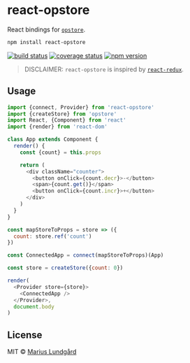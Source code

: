 # react-opstore

React bindings for [`opstore`](https://github.com/mariuslundgard/opstore).

```sh
npm install react-opstore
```

[![build status](https://img.shields.io/travis/mariuslundgard/react-opstore/master.svg?style=flat-square)](https://travis-ci.org/mariuslundgard/react-opstore)
[![coverage status](https://img.shields.io/coveralls/mariuslundgard/react-opstore/master.svg?style=flat-square)](https://coveralls.io/github/mariuslundgard/react-opstore?branch=master)
[![npm version](https://img.shields.io/npm/v/react-opstore.svg?style=flat-square)](https://www.npmjs.com/package/react-opstore)

> DISCLAIMER: `react-opstore` is inspired by [`react-redux`](https://github.com/reactjs/react-redux).

## Usage

```js
import {connect, Provider} from 'react-opstore'
import {createStore} from 'opstore'
import React, {Component} from 'react'
import {render} from 'react-dom'

class App extends Component {
  render() {
    const {count} = this.props

    return (
      <div className="counter">
        <button onClick={count.decr}>-</button>
        <span>{count.get()}</span>
        <button onClick={count.incr}>+</button>
      </div>
    )
  }
}

const mapStoreToProps = store => ({
  count: store.ref('count')
})

const ConnectedApp = connect(mapStoreToProps)(App)

const store = createStore({count: 0})

render(
  <Provider store={store}>
    <ConnectedApp />
  </Provider>,
  document.body
)
```

## License

MIT © [Marius Lundgård](https://mariuslundgard.com)
